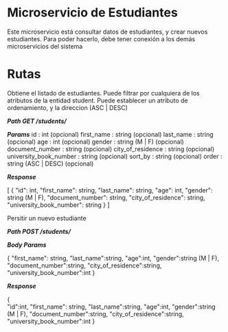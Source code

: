 Microservicio de Estudiantes
==============

Este microservicio está consultar datos de estudiantes, y crear nuevos estudiantes.
Para poder hacerlo, debe tener conexión a los demás microservicios del sistema


# Rutas
Obtiene el listado de estudiantes. 
Puede filtrar por cualquiera de los atributos de la entidad student.
Puede establecer un atributo de ordenamiento, y la direccion (ASC | DESC)

***Path GET /students/***

***Params***
id : int (opcional)
first_name : string (opcional)
last_name : string (opcional)
age : int (opcional)
gender : string (M | F) (opcional)
document_number : string (opcional)
city_of_residence : string (opcional)
university_book_number : string (opcional)
sort_by : string (opcional)
order : string (ASC | DESC) (opcional)

***Response***

[
    {
        "id": int,
        "first_name": string,
        "last_name": string,
        "age": int,
        "gender": string (M | F),
        "document_number": string,
        "city_of_residence": string,
        "university_book_number": string
    }
]

Persitir un nuevo estudiante

***Path POST /students/***

***Body Params***

{
    "first_name": string,
    "last_name":string,
    "age":int,
    "gender":string (M | F),
    "document_number":string,
    "city_of_residence":string,
    "university_book_number":int
}

***Response***

{  
    "id":int,
    "first_name": string,
    "last_name":string,
    "age":int,
    "gender":string (M | F),
    "document_number":string,
    "city_of_residence":string,
    "university_book_number":int
}
